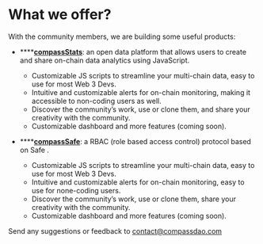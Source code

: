 # What we offer?

With the community members, we are building some useful products:

* ****[**compassStats**](../how-to-use/compassstats/): an open data platform that allows users to create and share on-chain data analytics using JavaScript.
  * Customizable JS scripts to streamline your multi-chain data, easy to use for most Web 3 Devs.
  * Intuitive and customizable alerts for on-chain monitoring, making it accessible to non-coding users as well.
  * Discover the community’s work, use or clone them, and share your creativity with the community.
  * Customizable dashboard and more features (coming soon).



* ****[**compassSafe**](../how-to-use/compasssafe/): a RBAC (role based access control) protocol based on Safe .&#x20;
  * Customizable JS scripts to streamline your multi-chain data, easy to use for most Web 3 Devs.
  * Intuitive and customizable alerts for on-chain monitoring, easy to use for none-coding users.
  * Discover the community’s work, use or clone them, share your creativity with the community.
  * Customizable dashboard and more features (coming soon).

Send any suggestions or feedback to [contact@compassdao.com](https://tomail:contact@compassdao.com)
